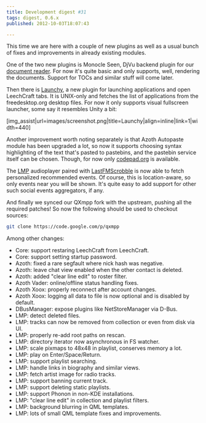 ```yaml
---
title: Development digest #31
tags: digest, 0.6.x
published: 2012-10-03T18:07:43

---
```


This time we are here with a couple of new plugins as well as a usual
bunch of fixes and improvements in already existing modules.

One of the two new plugins is Monocle Seen, DjVu backend plugin for our
[document reader](/plugins-monocle). For now it's quite basic and only
supports, well, rendering the documents. Support for TOCs and similar
stuff will come later.

Then there is [Launchy](/plugins-launchy), a new plugin for launching
applications and open LeechCraft tabs. It is UNIX-only and fetches the
list of applications from the freedesktop.org desktop files. For now it
only supports visual fullscreen launcher, some say it resembles Unity a
bit:

\[img\_assist|url=images/screenshot.png|title=Launchy|align=inline|link=1|width=440\]

Another improvement worth noting separately is that Azoth Autopaste
module has been upgraded a lot, so now it supports choosing syntax
highlighting of the text that's pasted to pastebins, and the pastebin
service itself can be chosen. Though, for now only
[codepad.org](http://codepad.org) is available.

The [LMP](/plugins-lmp) audioplayer paired with
[LastFMScrobble](/plugins-lastfmscrobble) is now able to fetch
personalized recommended events. Of course, this is location-aware, so
only events near you will be shown. It's quite easy to add support for
other such social events aggregators, if any.

And finally we synced our QXmpp fork with the upstream, pushing all the
required patches! So now the following should be used to checkout
sources:

```bash
git clone https://code.google.com/p/qxmpp
```

Among other changes:

- Core: support restaring LeechCraft from LeechCraft.
- Core: support setting startup password.
- Azoth: fixed a rare segfault where nick hash was negative.
- Azoth: leave chat view enabled when the other contact is deleted.
- Azoth: added "clear line edit" to roster filter.
- Azoth Vader: online/offline status handling fixes.
- Azoth Xoox: properly reconnect after account changes.
- Azoth Xoox: logging all data to file is now optional and is disabled by default.
- DBusManager: expose plugins like NetStoreManager via D-Bus.
- LMP: detect deleted files.
- LMP: tracks can now be removed from collection or even from disk via UI.
- LMP: properly re-add root paths on rescan.
- LMP: directory iterator now asynchronous in FS watcher.
- LMP: scale pixmaps to 48x48 in playlist, conserves memory a lot.
- LMP: play on Enter/Space/Return.
- LMP: support playlist searching.
- LMP: handle links in biography and similar views.
- LMP: fetch artist image for radio tracks.
- LMP: support banning current track.
- LMP: support deleting static playlists.
- LMP: support Phonon in non-KDE installations.
- LMP: "clear line edit" in collection and playlist filters.
- LMP: background blurring in QML templates.
- LMP: lots of small QML template fixes and improvements.
